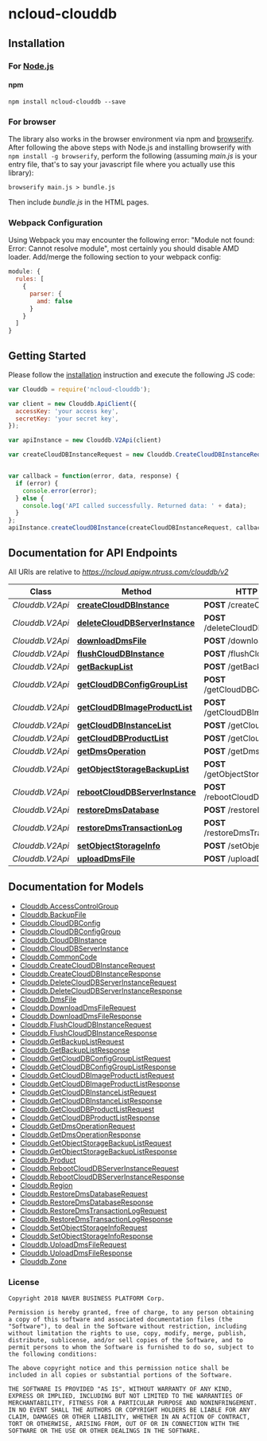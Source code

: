 # ncloud-clouddb

## Installation

### For [Node.js](https://nodejs.org/)

#### npm

```shell
npm install ncloud-clouddb --save
```

### For browser

The library also works in the browser environment via npm and [browserify](http://browserify.org/). After following
the above steps with Node.js and installing browserify with `npm install -g browserify`,
perform the following (assuming *main.js* is your entry file, that's to say your javascript file where you actually 
use this library):

```shell
browserify main.js > bundle.js
```

Then include *bundle.js* in the HTML pages.

### Webpack Configuration

Using Webpack you may encounter the following error: "Module not found: Error:
Cannot resolve module", most certainly you should disable AMD loader. Add/merge
the following section to your webpack config:

```javascript
module: {
  rules: [
    {
      parser: {
        amd: false
      }
    }
  ]
}
```

## Getting Started

Please follow the [installation](#installation) instruction and execute the following JS code:

```javascript
var Clouddb = require('ncloud-clouddb');

var client = new Clouddb.ApiClient({
  accessKey: 'your access key',
  secretKey: 'your secret key',
});

var apiInstance = new Clouddb.V2Api(client)

var createCloudDBInstanceRequest = new Clouddb.CreateCloudDBInstanceRequest(); // {CreateCloudDBInstanceRequest} createCloudDBInstanceRequest


var callback = function(error, data, response) {
  if (error) {
    console.error(error);
  } else {
    console.log('API called successfully. Returned data: ' + data);
  }
};
apiInstance.createCloudDBInstance(createCloudDBInstanceRequest, callback);

```

## Documentation for API Endpoints

All URIs are relative to *https://ncloud.apigw.ntruss.com/clouddb/v2*

Class | Method | HTTP request | Description
------------ | ------------- | ------------- | -------------
*Clouddb.V2Api* | [**createCloudDBInstance**](docs/V2Api.md#createCloudDBInstance) | **POST** /createCloudDBInstance | 
*Clouddb.V2Api* | [**deleteCloudDBServerInstance**](docs/V2Api.md#deleteCloudDBServerInstance) | **POST** /deleteCloudDBServerInstance | 
*Clouddb.V2Api* | [**downloadDmsFile**](docs/V2Api.md#downloadDmsFile) | **POST** /downloadDmsFile | 
*Clouddb.V2Api* | [**flushCloudDBInstance**](docs/V2Api.md#flushCloudDBInstance) | **POST** /flushCloudDBInstance | 
*Clouddb.V2Api* | [**getBackupList**](docs/V2Api.md#getBackupList) | **POST** /getBackupList | 
*Clouddb.V2Api* | [**getCloudDBConfigGroupList**](docs/V2Api.md#getCloudDBConfigGroupList) | **POST** /getCloudDBConfigGroupList | 
*Clouddb.V2Api* | [**getCloudDBImageProductList**](docs/V2Api.md#getCloudDBImageProductList) | **POST** /getCloudDBImageProductList | 
*Clouddb.V2Api* | [**getCloudDBInstanceList**](docs/V2Api.md#getCloudDBInstanceList) | **POST** /getCloudDBInstanceList | 
*Clouddb.V2Api* | [**getCloudDBProductList**](docs/V2Api.md#getCloudDBProductList) | **POST** /getCloudDBProductList | 
*Clouddb.V2Api* | [**getDmsOperation**](docs/V2Api.md#getDmsOperation) | **POST** /getDmsOperation | 
*Clouddb.V2Api* | [**getObjectStorageBackupList**](docs/V2Api.md#getObjectStorageBackupList) | **POST** /getObjectStorageBackupList | 
*Clouddb.V2Api* | [**rebootCloudDBServerInstance**](docs/V2Api.md#rebootCloudDBServerInstance) | **POST** /rebootCloudDBServerInstance | 
*Clouddb.V2Api* | [**restoreDmsDatabase**](docs/V2Api.md#restoreDmsDatabase) | **POST** /restoreDmsDatabase | 
*Clouddb.V2Api* | [**restoreDmsTransactionLog**](docs/V2Api.md#restoreDmsTransactionLog) | **POST** /restoreDmsTransactionLog | 
*Clouddb.V2Api* | [**setObjectStorageInfo**](docs/V2Api.md#setObjectStorageInfo) | **POST** /setObjectStorageInfo | 
*Clouddb.V2Api* | [**uploadDmsFile**](docs/V2Api.md#uploadDmsFile) | **POST** /uploadDmsFile | 


## Documentation for Models

 - [Clouddb.AccessControlGroup](docs/AccessControlGroup.md)
 - [Clouddb.BackupFile](docs/BackupFile.md)
 - [Clouddb.CloudDBConfig](docs/CloudDBConfig.md)
 - [Clouddb.CloudDBConfigGroup](docs/CloudDBConfigGroup.md)
 - [Clouddb.CloudDBInstance](docs/CloudDBInstance.md)
 - [Clouddb.CloudDBServerInstance](docs/CloudDBServerInstance.md)
 - [Clouddb.CommonCode](docs/CommonCode.md)
 - [Clouddb.CreateCloudDBInstanceRequest](docs/CreateCloudDBInstanceRequest.md)
 - [Clouddb.CreateCloudDBInstanceResponse](docs/CreateCloudDBInstanceResponse.md)
 - [Clouddb.DeleteCloudDBServerInstanceRequest](docs/DeleteCloudDBServerInstanceRequest.md)
 - [Clouddb.DeleteCloudDBServerInstanceResponse](docs/DeleteCloudDBServerInstanceResponse.md)
 - [Clouddb.DmsFile](docs/DmsFile.md)
 - [Clouddb.DownloadDmsFileRequest](docs/DownloadDmsFileRequest.md)
 - [Clouddb.DownloadDmsFileResponse](docs/DownloadDmsFileResponse.md)
 - [Clouddb.FlushCloudDBInstanceRequest](docs/FlushCloudDBInstanceRequest.md)
 - [Clouddb.FlushCloudDBInstanceResponse](docs/FlushCloudDBInstanceResponse.md)
 - [Clouddb.GetBackupListRequest](docs/GetBackupListRequest.md)
 - [Clouddb.GetBackupListResponse](docs/GetBackupListResponse.md)
 - [Clouddb.GetCloudDBConfigGroupListRequest](docs/GetCloudDBConfigGroupListRequest.md)
 - [Clouddb.GetCloudDBConfigGroupListResponse](docs/GetCloudDBConfigGroupListResponse.md)
 - [Clouddb.GetCloudDBImageProductListRequest](docs/GetCloudDBImageProductListRequest.md)
 - [Clouddb.GetCloudDBImageProductListResponse](docs/GetCloudDBImageProductListResponse.md)
 - [Clouddb.GetCloudDBInstanceListRequest](docs/GetCloudDBInstanceListRequest.md)
 - [Clouddb.GetCloudDBInstanceListResponse](docs/GetCloudDBInstanceListResponse.md)
 - [Clouddb.GetCloudDBProductListRequest](docs/GetCloudDBProductListRequest.md)
 - [Clouddb.GetCloudDBProductListResponse](docs/GetCloudDBProductListResponse.md)
 - [Clouddb.GetDmsOperationRequest](docs/GetDmsOperationRequest.md)
 - [Clouddb.GetDmsOperationResponse](docs/GetDmsOperationResponse.md)
 - [Clouddb.GetObjectStorageBackupListRequest](docs/GetObjectStorageBackupListRequest.md)
 - [Clouddb.GetObjectStorageBackupListResponse](docs/GetObjectStorageBackupListResponse.md)
 - [Clouddb.Product](docs/Product.md)
 - [Clouddb.RebootCloudDBServerInstanceRequest](docs/RebootCloudDBServerInstanceRequest.md)
 - [Clouddb.RebootCloudDBServerInstanceResponse](docs/RebootCloudDBServerInstanceResponse.md)
 - [Clouddb.Region](docs/Region.md)
 - [Clouddb.RestoreDmsDatabaseRequest](docs/RestoreDmsDatabaseRequest.md)
 - [Clouddb.RestoreDmsDatabaseResponse](docs/RestoreDmsDatabaseResponse.md)
 - [Clouddb.RestoreDmsTransactionLogRequest](docs/RestoreDmsTransactionLogRequest.md)
 - [Clouddb.RestoreDmsTransactionLogResponse](docs/RestoreDmsTransactionLogResponse.md)
 - [Clouddb.SetObjectStorageInfoRequest](docs/SetObjectStorageInfoRequest.md)
 - [Clouddb.SetObjectStorageInfoResponse](docs/SetObjectStorageInfoResponse.md)
 - [Clouddb.UploadDmsFileRequest](docs/UploadDmsFileRequest.md)
 - [Clouddb.UploadDmsFileResponse](docs/UploadDmsFileResponse.md)
 - [Clouddb.Zone](docs/Zone.md)


### License

```
Copyright 2018 NAVER BUSINESS PLATFORM Corp.

Permission is hereby granted, free of charge, to any person obtaining a copy of this software and associated documentation files (the "Software"), to deal in the Software without restriction, including without limitation the rights to use, copy, modify, merge, publish, distribute, sublicense, and/or sell copies of the Software, and to permit persons to whom the Software is furnished to do so, subject to the following conditions:

The above copyright notice and this permission notice shall be included in all copies or substantial portions of the Software.

THE SOFTWARE IS PROVIDED "AS IS", WITHOUT WARRANTY OF ANY KIND, EXPRESS OR IMPLIED, INCLUDING BUT NOT LIMITED TO THE WARRANTIES OF MERCHANTABILITY, FITNESS FOR A PARTICULAR PURPOSE AND NONINFRINGEMENT. IN NO EVENT SHALL THE AUTHORS OR COPYRIGHT HOLDERS BE LIABLE FOR ANY CLAIM, DAMAGES OR OTHER LIABILITY, WHETHER IN AN ACTION OF CONTRACT, TORT OR OTHERWISE, ARISING FROM, OUT OF OR IN CONNECTION WITH THE SOFTWARE OR THE USE OR OTHER DEALINGS IN THE SOFTWARE.
```
